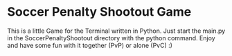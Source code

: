# Soccer Penalty Shootout Game

This is a little Game for the Terminal written in Python.
Just start the main.py in the SoccerPenaltyShootout directory with the python command.
Enjoy and have some fun with it together (PvP) or alone (PvC) :)

